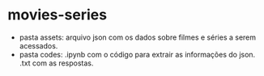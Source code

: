 # movies-series

- pasta assets: arquivo json com os dados sobre filmes e séries a serem acessados.
- pasta codes: .ipynb com o código para extrair as informações do json. .txt com as respostas.